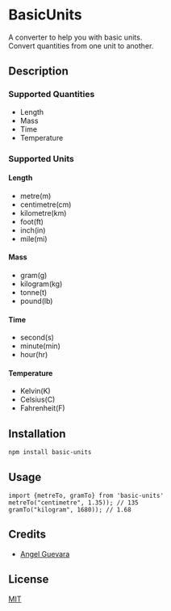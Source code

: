# BasicUnits
A converter to help you with basic units.  
Convert quantities from one unit to another.
## Description
### Supported Quantities
- Length  
- Mass  
- Time  
- Temperature
### Supported Units
#### Length
- metre(m)  
- centimetre(cm)  
- kilometre(km)  
- foot(ft)  
- inch(in)  
- mile(mi)
#### Mass
- gram(g)  
- kilogram(kg)  
- tonne(t)  
- pound(lb)  
#### Time
- second(s)  
- minute(min)  
- hour(hr)  
#### Temperature
- Kelvin(K)  
- Celsius(C)  
- Fahrenheit(F)
## Installation
```
npm install basic-units
```
## Usage
```
import {metreTo, gramTo} from 'basic-units'
metreTo("centimetre", 1.35)); // 135
gramTo("kilogram", 1680)); // 1.68
```
## Credits
- [Angel Guevara](https://github.com/Angel-io)

## License

[MIT](https://opensource.org/licenses/MIT)
